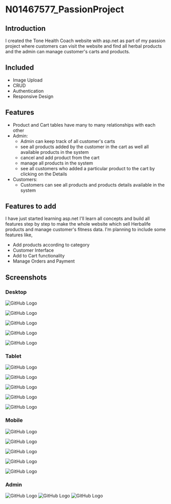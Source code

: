 # N01467577_PassionProject
## Introduction
I created the Tone Health Coach website with asp.net as part of my passion project where customers can visit the website and find all herbal products and the admin can manage customer's carts and products.
## Included
* Image Upload
* CRUD
* Authentication
* Responsive Design
## Features
* Product and Cart tables have many to many relationships with each other
* Admin:
  * Admin can keep track of all customer's carts
  * see all products added by the customer in the cart as well all available products in the system
  * cancel and add product from the cart
  * manage all products in the system
  * see all customers who added a particular product to the cart by clicking on the Details
* Customers:
  * Customers can see all products and products details available in the system

## Features to add
I have just started learning asp.net I'll learn all concepts and build all features step by step to make the whole website
which sell Herbalife products and manage customer's fitness data. I'm planning to include some features like,
* Add products according to category
* Customer Interface
* Add to Cart functionality
* Manage Orders and Payment
## Screenshots
### Desktop

![GitHub Logo](/Screenshots/Desktop1.png)

![GitHub Logo](/Screenshots/Desktop2.png)

![GitHub Logo](/Screenshots/Desktop3.png)

![GitHub Logo](/Screenshots/DesktopPro1.png)

![GitHub Logo](/Screenshots/DesktopProDeta1.png)

### Tablet
![GitHub Logo](/Screenshots/Tablet1.png) 

![GitHub Logo](/Screenshots/Tablet2.png) 

![GitHub Logo](/Screenshots/Tablet3.png) 

![GitHub Logo](/Screenshots/TabletPro1.png)

![GitHub Logo](/Screenshots/TabletProDeta1.png)

### Mobile
![GitHub Logo](/Screenshots/Mobile1.png)

![GitHub Logo](/Screenshots/Mobile2.png)

![GitHub Logo](/Screenshots/Mobile3.png)

![GitHub Logo](/Screenshots/MobilePro1.png)

![GitHub Logo](/Screenshots/MobileProDeta1.png)

### Admin

![GitHub Logo](/Screenshots/AdminProList.png)
![GitHub Logo](/Screenshots/CartView.png)
![GitHub Logo](/Screenshots/DeleteCart.png)
